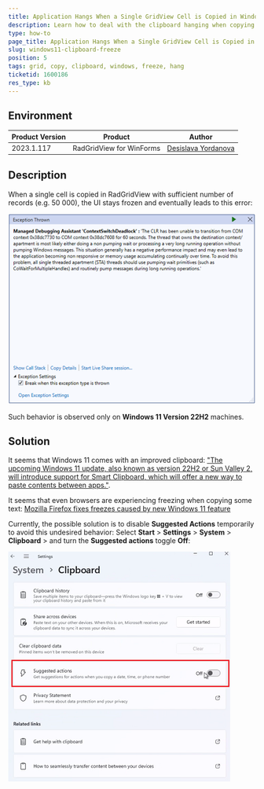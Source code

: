 ```yaml
---
title: Application Hangs When a Single GridView Cell is Copied in Windows 11
description: Learn how to deal with the clipboard hanging when copying a cell in the WinForms GridView. 
type: how-to
page_title: Application Hangs When a Single GridView Cell is Copied in Windows 11
slug: windows11-clipboard-freeze
position: 5
tags: grid, copy, clipboard, windows, freeze, hang
ticketid: 1600186
res_type: kb
---
```



## Environment
|Product Version|Product|Author|
|----|----|----|
|2023.1.117|RadGridView for WinForms|[Desislava Yordanova](https://www.telerik.com/blogs/author/desislava-yordanova)|

## Description

When a single cell is copied in RadGridView with sufficient number of records (e.g. 50 000), the UI stays frozen and eventually leads to this error:

![Windows11 Clipboard Error](images/windows11-clipboard-error.png)

Such behavior is observed only on **Windows 11 Version 22H2** machines.

## Solution

It seems that Windows 11 comes with an improved clipboard: ["The upcoming Windows 11 update, also known as version 22H2 or Sun Valley 2, will introduce support for Smart Clipboard, which will offer a new way to paste contents between apps."](https://www.windowslatest.com/2022/03/30/windows-11-to-get-smart-clipboard-and-actions-features/).

It seems that even browsers are experiencing freezing when copying some text: [Mozilla Firefox fixes freezes caused by new Windows 11 feature](https://www.bleepingcomputer.com/news/security/mozilla-firefox-fixes-freezes-caused-by-new-windows-11-feature/)

Currently, the possible solution is to disable **Suggested Actions** temporarily to avoid this undesired behavior: Select **Start**  > **Settings**  > **System**  > **Clipboard** > and turn the **Suggested actions** toggle **Off**:


![Windows11 Clipboard Freeze](images/windows11-clipboard-freeze.png)







 
